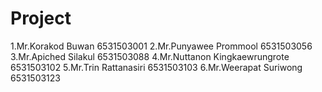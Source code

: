 Project
=============
1.Mr.Korakod Buwan 6531503001 2.Mr.Punyawee Prommool 6531503056 3.Mr.Apiched Silakul 6531503088 4.Mr.Nuttanon Kingkaewrungrote 6531503102 5.Mr.Trin Rattanasiri 6531503103 6.Mr.Weerapat Suriwong 6531503123

